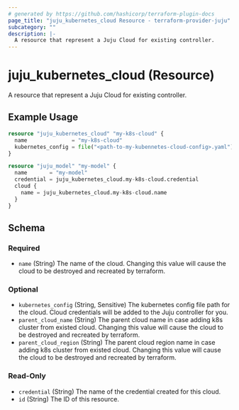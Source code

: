 ```yaml
---
# generated by https://github.com/hashicorp/terraform-plugin-docs
page_title: "juju_kubernetes_cloud Resource - terraform-provider-juju"
subcategory: ""
description: |-
  A resource that represent a Juju Cloud for existing controller.
---
```


# juju_kubernetes_cloud (Resource)

A resource that represent a Juju Cloud for existing controller.

## Example Usage

```terraform
resource "juju_kubernetes_cloud" "my-k8s-cloud" {
  name              = "my-k8s-cloud"
  kubernetes_config = file("<path-to-my-kubennetes-cloud-config>.yaml")
}

resource "juju_model" "my-model" {
  name       = "my-model"
  credential = juju_kubernetes_cloud.my-k8s-cloud.credential
  cloud {
    name = juju_kubernetes_cloud.my-k8s-cloud.name
  }
}
```

<!-- schema generated by tfplugindocs -->
## Schema

### Required

- `name` (String) The name of the cloud. Changing this value will cause the cloud to be destroyed and recreated by terraform.

### Optional

- `kubernetes_config` (String, Sensitive) The kubernetes config file path for the cloud. Cloud credentials will be added to the Juju controller for you.
- `parent_cloud_name` (String) The parent cloud name in case adding k8s cluster from existed cloud. Changing this value will cause the cloud to be destroyed and recreated by terraform.
- `parent_cloud_region` (String) The parent cloud region name in case adding k8s cluster from existed cloud. Changing this value will cause the cloud to be destroyed and recreated by terraform.

### Read-Only

- `credential` (String) The name of the credential created for this cloud.
- `id` (String) The ID of this resource.

